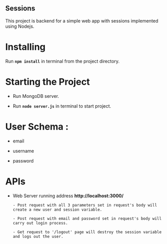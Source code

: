 ## Sessions
   This project is backend for a simple web app with sessions implemented using Nodejs.
   
# Installing
   Run **`npm install`** in terminal from the project directory.
 
# Starting the Project

 - Run MongoDB server.
 
 - Run **`node server.js`** in terminal to start project.
 
 # User Schema :
 
 - email
 
 - username
 
 - password
 
 # APIs
 
 - Web Server running address **http://localhost:3000/**
 
       - Post request with all 3 parameters set in request's body will create a new user and session variable.
       
       - Post request with email and password set in request's body will carry out login process.
 
       - Get request to '/logout' page will destroy the session variable and logs out the user.
